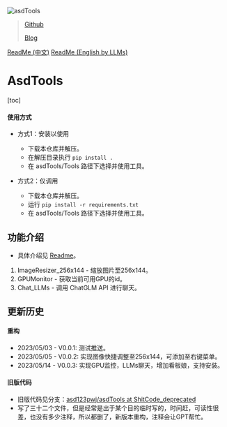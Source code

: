 ![asdTools](asdTools.png "asdTools")

> [Github](https://github.com/asd123pwj/asdTools)
>
> [Blog](https://mwhls.top/project/asdtools)

[ReadMe (中文)](Readme.md)
[ReadMe (English by LLMs)](Readme_en.md)

# AsdTools

[toc]

#### 使用方式

- 方式1：安装以使用

  - 下载本仓库并解压。
  - 在解压目录执行 `pip install .`
  - 在 asdTools/Tools 路径下选择并使用工具。
- 方式2：仅调用

  - 下载本仓库并解压。
  - 运行 `pip install -r requirements.txt`
  - 在 asdTools/Tools 路径下选择并使用工具。

## 功能介绍

- 具体介绍见 [Readme](asdTools/Tools/Readme.md)。

1. ImageResizer_256x144 - 缩放图片至256x144。
2. GPUMonitor - 获取当前可用GPU的id。
3. Chat_LLMs - 调用 ChatGLM API 进行聊天。

## 更新历史

#### 重构

- 2023/05/03 - V0.0.1: 测试推送。
- 2023/05/05 - V0.0.2: 实现图像快捷调整至256x144，可添加至右键菜单。
- 2023/05/14 - V0.0.3: 实现GPU监控，LLMs聊天，增加看板娘，支持安装。

#### 旧版代码

- 旧版代码见分支：[asd123pwj/asdTools at ShitCode_deprecated](https://github.com/asd123pwj/asdTools/tree/ShitCode_deprecated)
- 写了三十二个文件，但是经常是出于某个目的临时写的，时间赶，可读性很差，也没有多少注释，所以都删了，新版本重构，注释会让GPT帮忙。
